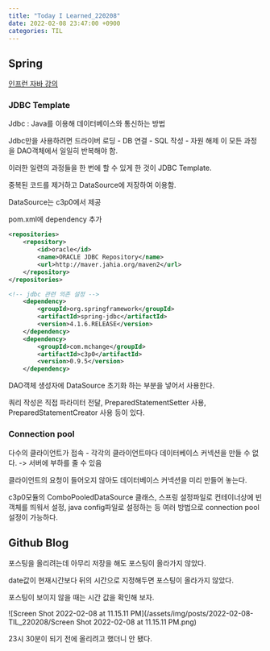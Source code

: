 ```yaml
---
title: "Today I Learned_220208"
date: 2022-02-08 23:47:00 +0900
categories: TIL
---
```


## Spring
[인프런 자바 강의](https://www.inflearn.com/course/%EC%8A%A4%ED%94%84%EB%A7%81-%ED%94%84%EB%A0%88%EC%9E%84%EC%9B%8C%ED%81%AC_renew/dashboard)


### JDBC Template
Jdbc : Java를 이용해 데이터베이스와 통신하는 방법 

Jdbc만을 사용하려면 드라이버 로딩 - DB 연결 - SQL 작성 - 자원 해제 이 모든 과정을 DAO객체에서 일일히 반복해야 함.

이러한 일련의 과정들을 한 번에 할 수 있게 한 것이 JDBC Template.

중복된 코드를 제거하고 DataSource에 저장하여 이용함.

DataSource는 c3p0에서 제공 

pom.xml에 dependency 추가

```xml
<repositories>
    <repository>
        <id>oracle</id>
        <name>ORACLE JDBC Repository</name>
        <url>http://maver.jahia.org/maven2</url>
    </repository>
</repositories>

<!-- jdbc 관련 의존 설정 -->
    <dependency>
        <groupId>org.springframework</groupId>
        <artifactId>spring-jdbc</artifactId>
        <version>4.1.6.RELEASE</version>
    </dependency> 
    <dependency>
        <groupId>com.mchange</groupId>
        <artifactId>c3p0</artifactId>
        <version>0.9.5</version>
    </dependency> 
```

DAO객체 생성자에 DataSource 초기화 하는 부분을 넣어서 사용한다.

쿼리 작성은 직접 파라미터 전달, PreparedStatementSetter 사용, PreparedStatementCreator 사용 등이 있다.

### Connection pool
다수의 클라이언트가 접속 - 각각의 클라이언트마다 데이터베이스 커넥션을 만들 수 없다. -> 서버에 부하를 줄 수 있음

클라이언트의 요청이 들어오지 않아도 데이터베이스 커넥션을 미리 만들어 놓는다.

c3p0모듈의 ComboPooledDataSource 클래스, 스프링 설정파일로 컨테이너상에 빈 객체를 띄워서 설정, java config파일로 설정하는 등 여러 방법으로 connection pool 설정이 가능하다.


## Github Blog
포스팅을 올리려는데 아무리 저장을 해도 포스팅이 올라가지 않았다.

date값이 현재시간보다 뒤의 시간으로 지정해두면 포스팅이 올라가지 않았다.

포스팅이 보이지 않을 때는 시간 값을 확인해 보자. 

![Screen Shot 2022-02-08 at 11.15.11 PM](/assets/img/posts/2022-02-08-TIL_220208/Screen Shot 2022-02-08 at 11.15.11 PM.png)

23시 30분이 되기 전에 올리려고 했더니 안 됐다.